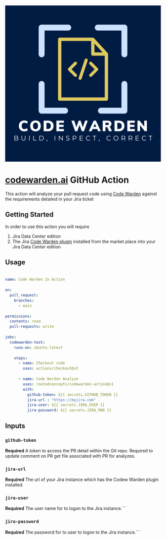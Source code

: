 [![Code Waarden](./images/logo.png)](https://codewarden.ai)


# [codewarden.ai](https://codewarden.ai) GitHub Action

This action will analyze your pull request code using [Code Warden](https://codewarden.ai) against the requirements detailed in your Jira ticket


## Getting Started

In order to use this action you will require

1. Jira Data Center edition
2. The Jira [Code Warden plugin](https://marketplace.atlassian.com/) installed from the market place into your Jira Data Center edition


## Usage

```yaml

name: Code Warden In Action

on:
  pull_request:
    branches:
      - main

permissions:
  contents: read
  pull-requests: write
 
jobs:
  codewarden-test:
    runs-on: ubuntu-latest
   
    steps:
      - name: Checkout code
        uses: actions/checkout@v3
      
      - name: Code Warden Analyze
        uses: rootedconcepts/codewarden-action@v1
        with:
          github-token: ${{ secrets.GITHUB_TOKEN }}
          jira-url : "https://myjira.com"
          jira-user: ${{ secrets.JIRA_USER }}
          jira-password: ${{ secrets.JIRA_PWD }}
```

## Inputs   

### `github-token`

**Required** A token to access the PR detail within the Git repo. Required to update comment on PR get file associated with PR for analyzes.

### `jira-url`

**Required** The url of your Jira instance which has the Codew Warden plugin installed.

### `jira-user`

**Required** The user name for to logon to the Jira instance.```

### `jira-password`

**Required** The password for to user to logon to the Jira instance.```
